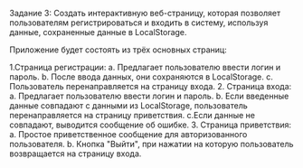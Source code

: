 Задание 3: Создать интерактивную веб-страницу, которая позволяет пользователям регистрироваться и входить в систему, используя данные, сохраненные данные в LocalStorage.

Приложение будет состоять из трёх основных страниц:

1.Страница регистрации: a. Предлагает пользователю ввести логин и пароль. b. После ввода данных, они сохраняются в LocalStorage. c. Пользователь перенаправляется на страницу входа. 2. Страница входа: a. Предлагает пользователю ввести логин и пароль. b. Если введенные данные совпадают с данными из LocalStorage, пользователь перенаправляется на страницу приветствия. c.Если данные не совпадают, выводится сообщение об ошибке. 3. Страница приветствия: a. Простое приветственное сообщение для авторизованного пользователя. b. Кнопка "Выйти", при нажатии на которую пользователь возвращается на страницу входа.